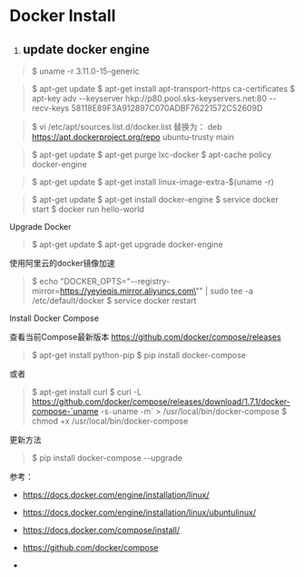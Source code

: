 # Docker Install

1. ## update docker engine

> $ uname -r
> 3.11.0-15-generic



> $ apt-get update
> $ apt-get install apt-transport-https ca-certificates
> $ apt-key adv --keyserver hkp://p80.pool.sks-keyservers.net:80 --recv-keys 58118E89F3A912897C070ADBF76221572C52609D



> $ vi /etc/apt/sources.list.d/docker.list
> 替换为：
> deb https://apt.dockerproject.org/repo ubuntu-trusty main



> $ apt-get update
> $ apt-get purge lxc-docker
> $ apt-cache policy docker-engine



> $ apt-get update
> $ apt-get install linux-image-extra-$(uname -r)



> $ apt-get update
> $ apt-get install docker-engine
> $ service docker start
> $ docker run hello-world



Upgrade Docker

> $ apt-get update
> $ apt-get upgrade docker-engine



使用阿里云的docker镜像加速

> $ echo "DOCKER_OPTS=\"--registry-mirror=https://yeyieqis.mirror.aliyuncs.com\"" | sudo tee -a /etc/default/docker
> $ service docker restart



Install Docker Compose

查看当前Compose最新版本
https://github.com/docker/compose/releases

> $ apt-get install python-pip
> $ pip install docker-compose

或者

> $ apt-get install curl
> $ curl -L https://github.com/docker/compose/releases/download/1.7.1/docker-compose-`uname -s`-`uname -m` > /usr/local/bin/docker-compose
> $ chmod +x /usr/local/bin/docker-compose

更新方法

> $ pip install docker-compose --upgrade



参考：

- https://docs.docker.com/engine/installation/linux/


- https://docs.docker.com/engine/installation/linux/ubuntulinux/

- https://docs.docker.com/compose/install/ 

- https://github.com/docker/compose

- [Docker 中文指南]: http://docker.widuu.com/





